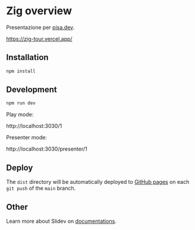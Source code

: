 # Zig overview

Presentazione per [pisa.dev](https://pisa.dev/).

https://zig-tour.vercel.app/

## Installation

```sh
npm install
```

## Development

```sh
npm run dev
```

Play mode:

http://localhost:3030/1

Presenter mode:

http://localhost:3030/presenter/1

## Deploy

The `dist` directory will be automatically deployed to [GitHub pages](https://pages.github.com/) on each `git push` of the `main` branch.

## Other

Learn more about Slidev on [documentations](https://sli.dev/).
